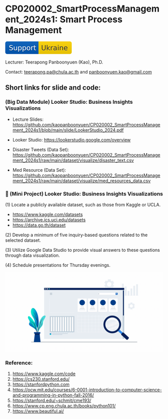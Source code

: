 # CP020002_SmartProcessManagement_2024s1: Smart Process Management

[![Support-Ukraine](https://raw.githubusercontent.com/kaopanboonyuen/2110446_DataScience_2021s2/main/img/Support-Ukraine-FFD500.svg)](https://supportukrainenow.org/)

Lecturer: Teerapong Panboonyuen (Kao), Ph.D.

Contact: teerapong.pa@chula.ac.th and panboonyuen.kao@gmail.com

## Short links for slide and code:

### (Big Data Module) Looker Studio: Business Insights Visualizations

- Lecture Slides: https://github.com/kaopanboonyuen/CP020002_SmartProcessManagement_2024s1/blob/main/slide/LookerStudio_2024.pdf

- Looker Studio: https://lookerstudio.google.com/overview
- Disaster Tweets (Data Set): https://github.com/kaopanboonyuen/CP020002_SmartProcessManagement_2024s1/raw/main/dataset/visualize/disaster_text.csv
- Med Resource (Data Set): https://github.com/kaopanboonyuen/CP020002_SmartProcessManagement_2024s1/raw/main/dataset/visualize/med_resources_data.csv

### :green_book: (Mini Project) Looker Studio: Business Insights Visualizations

(1) Locate a publicly available dataset, such as those from Kaggle or UCLA.

- https://www.kaggle.com/datasets
- https://archive.ics.uci.edu/datasets
- https://data.go.th/dataset

(2) Develop a minimum of five inquiry-based questions related to the selected dataset.

(3) Utilize Google Data Studio to provide visual answers to these questions through data visualization.

(4) Schedule presentations for Thursday evenings.

![](https://github.com/kaopanboonyuen/CP020002_SmartProcessManagement_2024s1/raw/main/img/vs_001.gif)

### Reference:

1. https://www.kaggle.com/code
2. https://cs230.stanford.edu/
3. https://stanfordpython.com
4. https://ocw.mit.edu/courses/6-0001-introduction-to-computer-science-and-programming-in-python-fall-2016/
5. https://stanford.edu/~schmit/cme193/
6. https://www.cp.eng.chula.ac.th/books/python101/
7. https://www.beautiful.ai/